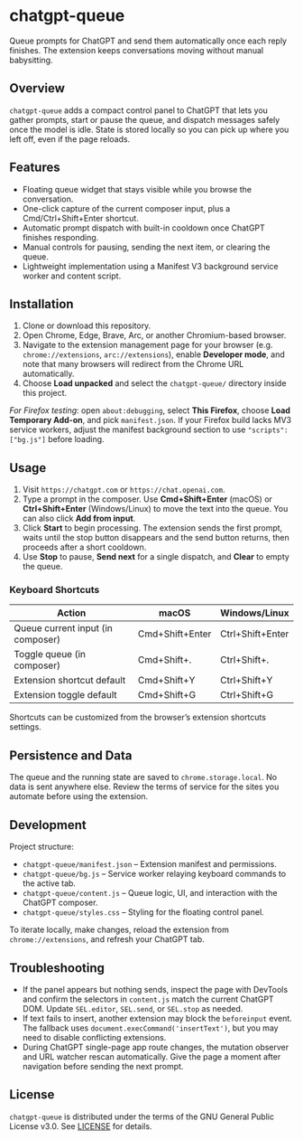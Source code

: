 # chatgpt-queue

Queue prompts for ChatGPT and send them automatically once each reply finishes. The extension keeps conversations moving without manual babysitting.

## Overview

`chatgpt-queue` adds a compact control panel to ChatGPT that lets you gather prompts, start or pause the queue, and dispatch messages safely once the model is idle. State is stored locally so you can pick up where you left off, even if the page reloads.

## Features

- Floating queue widget that stays visible while you browse the conversation.
- One-click capture of the current composer input, plus a Cmd/Ctrl+Shift+Enter shortcut.
- Automatic prompt dispatch with built-in cooldown once ChatGPT finishes responding.
- Manual controls for pausing, sending the next item, or clearing the queue.
- Lightweight implementation using a Manifest V3 background service worker and content script.

## Installation

1. Clone or download this repository.
2. Open Chrome, Edge, Brave, Arc, or another Chromium-based browser.
3. Navigate to the extension management page for your browser (e.g. `chrome://extensions`, `arc://extensions`), enable **Developer mode**, and note that many browsers will redirect from the Chrome URL automatically.
4. Choose **Load unpacked** and select the `chatgpt-queue/` directory inside this project.

_For Firefox testing_: open `about:debugging`, select **This Firefox**, choose **Load Temporary Add-on**, and pick `manifest.json`. If your Firefox build lacks MV3 service workers, adjust the manifest background section to use `"scripts": ["bg.js"]` before loading.

## Usage

1. Visit `https://chatgpt.com` or `https://chat.openai.com`.
2. Type a prompt in the composer. Use **Cmd+Shift+Enter** (macOS) or **Ctrl+Shift+Enter** (Windows/Linux) to move the text into the queue. You can also click **Add from input**.
3. Click **Start** to begin processing. The extension sends the first prompt, waits until the stop button disappears and the send button returns, then proceeds after a short cooldown.
4. Use **Stop** to pause, **Send next** for a single dispatch, and **Clear** to empty the queue.

### Keyboard Shortcuts

| Action | macOS | Windows/Linux |
| --- | --- | --- |
| Queue current input (in composer) | Cmd+Shift+Enter | Ctrl+Shift+Enter |
| Toggle queue (in composer) | Cmd+Shift+. | Ctrl+Shift+. |
| Extension shortcut default | Cmd+Shift+Y | Ctrl+Shift+Y |
| Extension toggle default | Cmd+Shift+G | Ctrl+Shift+G |

Shortcuts can be customized from the browser’s extension shortcuts settings.

## Persistence and Data

The queue and the running state are saved to `chrome.storage.local`. No data is sent anywhere else. Review the terms of service for the sites you automate before using the extension.

## Development

Project structure:

- `chatgpt-queue/manifest.json` – Extension manifest and permissions.
- `chatgpt-queue/bg.js` – Service worker relaying keyboard commands to the active tab.
- `chatgpt-queue/content.js` – Queue logic, UI, and interaction with the ChatGPT composer.
- `chatgpt-queue/styles.css` – Styling for the floating control panel.

To iterate locally, make changes, reload the extension from `chrome://extensions`, and refresh your ChatGPT tab.

## Troubleshooting

- If the panel appears but nothing sends, inspect the page with DevTools and confirm the selectors in `content.js` match the current ChatGPT DOM. Update `SEL.editor`, `SEL.send`, or `SEL.stop` as needed.
- If text fails to insert, another extension may block the `beforeinput` event. The fallback uses `document.execCommand('insertText')`, but you may need to disable conflicting extensions.
- During ChatGPT single-page app route changes, the mutation observer and URL watcher rescan automatically. Give the page a moment after navigation before sending the next prompt.

## License

`chatgpt-queue` is distributed under the terms of the GNU General Public License v3.0. See [LICENSE](LICENSE) for details.
